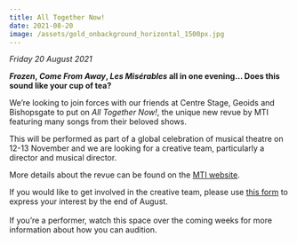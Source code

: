 ```yaml
---
title: All Together Now!
date: 2021-08-20
image: /assets/gold_onbackground_horizontal_1500px.jpg
---
```

*Friday 20 August 2021*

***Frozen*, *Come From Away*, *Les Misérables* all in one evening… Does this sound like your cup of tea?** 

We’re looking to join forces with our friends at Centre Stage, Geoids and Bishopsgate to put on *All Together Now!*, the unique new revue by MTI featuring many songs from their beloved shows.

This will be performed as part of a global celebration of musical theatre on 12-13 November and we are looking for a creative team, particularly a director and musical director. 

More details about the revue can be found on the [MTI website](https://www.mtishows.co.uk/mtis-all-together-now).

If you would like to get involved in the creative team, please use [this form](https://docs.google.com/forms/d/e/1FAIpQLSdJ5isSoc358ohI5PQ4SGIeMWW79GXFf4RrRpwZqRsFo9irgw/viewform) to express your interest by the end of August.\
\
If you’re a performer, watch this space over the coming weeks for more information about how you can audition.